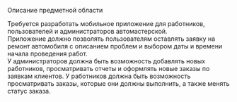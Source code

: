 ﻿Описание предметной области  
  
Требуется разработать мобильное приложение для работников, пользователей и администраторов автомастерской.  
Приложение должно позволять пользователям оставлять заявку на ремонт автомобиля с описанием проблем и выбором даты и времени начала проведения работ.  
У администраторов должна быть возможность добавлять новых работников, просматривать отчеты и оформлять новые заказы по заявкам клиентов.
У работников должна быть возможность просматривать заказы, которые они должны выполнить, а также менять статус заказа.
